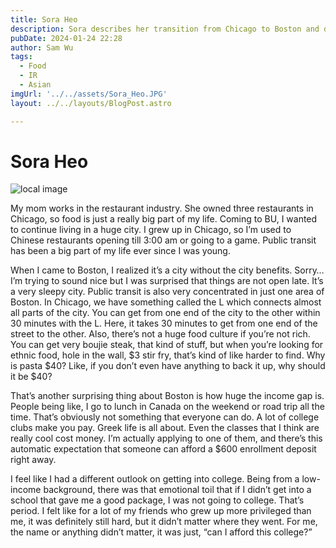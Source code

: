 ```yaml
---
title: Sora Heo
description: Sora describes her transition from Chicago to Boston and discusses food, transit, and the income gap.
pubDate: 2024-01-24 22:28
author: Sam Wu
tags:
  - Food
  - IR
  - Asian
imgUrl: '../../assets/Sora_Heo.JPG'
layout: ../../layouts/BlogPost.astro

---
```

# Sora Heo

![local image](../../assets/Sora_Heo.JPG)

My mom works in the restaurant industry. She owned three restaurants in Chicago, so food is just a really big part of my life. Coming to BU, I wanted to continue living in a huge city. I grew up in Chicago, so I’m used to Chinese restaurants opening till 3:00 am or going to a game. Public transit has been a big part of my life ever since I was young. 

When I came to Boston, I realized it’s a city without the city benefits. Sorry… I’m trying to sound nice but I was surprised that things are not open late. It’s a very sleepy city. Public transit is also very concentrated in just one area of Boston. In Chicago, we have something called the L which connects almost all parts of the city. You can get from one end of the city to the other within 30 minutes with the L. Here, it takes 30 minutes to get from one end of the street to the other. Also, there’s not a huge food culture if you’re not rich. You can get very boujie steak, that kind of stuff, but when you’re looking for ethnic food, hole in the wall, $3 stir fry, that’s kind of like harder to find. Why is pasta $40? Like, if you don’t even have anything to back it up, why should it be $40? 

That’s another surprising thing about Boston is how huge the income gap is. People being like, I go to lunch in Canada on the weekend or road trip all the time. That’s obviously not something that everyone can do. A lot of college clubs make you pay. Greek life is all about. Even the classes that I think are really cool cost money. I’m actually applying to one of them, and there’s this automatic expectation that someone can afford a $600 enrollment deposit right away. 

I feel like I had a different outlook on getting into college. Being from a low-income background, there was that emotional toil that if I didn’t get into a school that gave me a good package, I was not going to college. That’s period. I felt like for a lot of my friends who grew up more privileged than me, it was definitely still hard, but it didn’t matter where they went. For me, the name or anything didn’t matter, it was just, “can I afford this college?”



